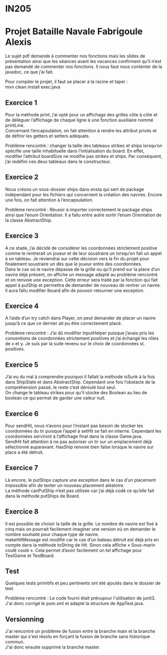 # IN205

Projet Bataille Navale Fabrigoule Alexis
==

Le sujet pdf demande à commenter nos fonctions mais les slides de présentation ainsi que les séances avant les vacances confirment qu’il n’est pas demandé de commenter nos fonctions. Il nous faut nous contenter de la javadoc, ce que j’ai fait.

Pour compiler le projet, il faut se placer à la racine et taper :\
mvn clean install exec:java

Exercice 1
-
Pour la méthode print, j’ai opté pour un affichage des grilles côte à côte et de déléguer l’affichage de chaque ligne à une fonction auxiliaire nommé printLine.\
Concernant l’encapsulation, on fait attention à rendre les attribut privés et de définir les getters et setters adéquats.

Problème rencontré : changer la taille des tableaux strikes et ships lorsqu’on spécifie une taille inhabituelle dans l’initialisation du board. En effet, modifier l’attribut boardSize ne modifie pas strikes et ships. Par conséquent, j’ai redéfini ces deux tableaux dans le constructeur.

Exercice 2
-
Nous créons un sous-dossier ships dans ensta qui sert de package indépendant pour les fichiers qui concernent la création des navires. Encore une fois, on fait attention à l’encapsulation.

Problème rencontré : Réussir à importer correctement le package ships ainsi que l’enum Orientation. Il a fallu entre autre sortir l’enum Orientation de la classe AbstractShip.

Exercice 3
-
A ce stade, j’ai décidé de considérer les coordonnées strictement positive comme le rentrerait un joueur et de leur soustraire un lorsqu’on fait un appel à un tableau. Je reviendrai sur cette décision vers la fin du projet pour finalement soustraire un dès que le joueur entre des coordonnées.\
Dans le cas où le navire dépasse de la grille ou qu’il prend sur la place d’un navire déjà présent, on affiche un message adapté au problème rencontré et on renvoie une exception. Cette erreur sera traité par la fonction qui fait appel à putShip et permettra de demander de nouveau de rentrer un navire.\
Il aura fallu modifier Iboard afin de pouvoir retourner une exception.

Exercice 4
-
A l’aide d’un try catch dans Player, on peut demander de placer un navire jusqu’à ce que ce dernier ait pu être correctement placé.

Problème rencontré : J’ai dû modifier InputHelper puisque j’avais pris les conventions de coordonnées strictement positives et j’ai échangé les rôles de x et y. Je suis par la suite revenu sur le choix de coordonnées st. positives.

Exercice 5
-
J’ai eu du mal à comprendre pourquoi il fallait la méthode isSunk à la fois dans ShipState et dans AbstractShip. Cependant une fois l’obstacle de la compréhension passé, le reste c’est déroulé tout seul.\
On change le tableau strikes pour qu’il stocke des Boolean au lieu de boolean ce qui permet de garder une valeur null.

Exercice 6
-
Pour sendHit, nous n’avons pour l’instant pas besoin de stocker les coordonnées du tir puisque l’appel à setHit se fait en interne. Cependant les coordonnées serviront à l’affichage final dans la classe Game.java.\
SendHit fait attention à ne pas autoriser un tir sur un emplacement déjà sélectionné auparavant.
HasShip renvoie bien false lorsque le navire sur place a été détruit.

Exercice 7
-
Là encore, le putShips capture une exception dans le cas d’un placement impossible afin de tenter un nouveau placement aléatoire.\
La méthode canPutShip n’est pas utilisée car j’ai déjà codé ce qu’elle fait dans la méthode putShips de Board.

Exercice 8
-
Il est possible de choisir la taille de la grille. Le nombre de navire est fixé à cinq mais on pourrait facilement imaginer une version où on demander le nombre souhaité pour chaque type de navire.\
makeHitMessage est modifié car le cas d’un bateau détruit est déjà pris en compte dans la méthode toString de Hit. Sinon cela affiche « Sous-marin coulé coulé ». Cela permet d’avoir facilement un tel affichage pour TestGame et TestBoard.

Test
-
Quelques tests primitifs et peu pertinents ont été ajoutés dans le dossier de test.

Problème rencontré : Le code fourni était prévupour l'utilisation de junit3. J'ai donc corrigé le pom.xml et adapté la structure de AppTest.java.

Versionning
-
J'ai rencontré un problème de fusion entre la branche main et la branche master qui s'est résolu en forçant la fusion de branche sans historique commun.\
J'ai donc ensuite supprimé la branche master.
